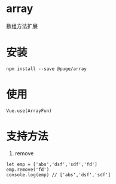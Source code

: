 # array

数组方法扩展

# 安装

```
npm install --save @puge/array
```

# 使用

```
Vue.use(ArrayFun)
```

# 支持方法

1. remove

```
let emp = ['abs','dsf','sdf','fd']
emp.remove('fd')
console.log(emp) // ['abs','dsf','sdf']
```